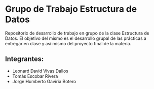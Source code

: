 # Grupo de Trabajo Estructura de Datos
Repositorio de desarrollo de trabajo en grupo de la clase Estructura de Datos. El objetivo del mismo es el desarrollo grupal de las prácticas a entregar en clase y así mismo del proyecto final de la materia.

## Integrantes:
- Leonard David Vivas Dallos
- Tomás Escobar Rivera
- Jorge Humberto Gaviria Botero
